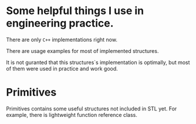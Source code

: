 # Some helpful things I use in engineering practice.
There are only `C++` implementations right now.

There are usage examples for most of implemented structures. 

It is not guranted that this structures`s implementation is optimally, but most of them were used in practice and work good.

# Primitives
Primitives contains some useful structures not included in STL yet. For example, there is lightweight function reference class.
